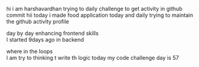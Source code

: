   hi i am harshavardhan  trying to daily challenge to get activity in github commit
 hii today i made food application 
today and daily trying to maintain the github activity profile     
          
   day by day enhancing frontend skills     
    I started 9days ago in backend  
        
   where in the loops   
   I am try to thinking t write th logic 
    today my code challenge day is 57  
       
   
 
